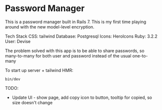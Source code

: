 # Password Manager

This is a password manager built in Rails 7. This is my first time playing around with the new model-level encryption.

Tech Stack
CSS: tailwind
Database: Postgresql
Icons: HeroIcons
Ruby: 3.2.2
User: Devise

The problem solved with this app is to be able to share passwords, so many-to-many for both user and password instead of the usual one-to-many

<!-- [GoRails tutorial](gorails.com) -->
  <!-- ## Run locally
  Clone Repo
  ```
  ```
 
  Change to that directory (if renamed in previous step, obviously use that name)
  ```
  cd password_manager
  ```

Install dependencies
```
bundle
```

Create database and run migrations
```
rails db:create && 
``` -->

To start up server + tailwind HMR: 

  ```
  bin/dev
  ```  

  TODO:
  - Update UI - show page, add copy icon to button, tooltip for copied, so size doesn't change